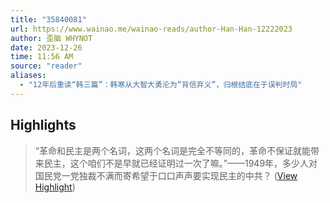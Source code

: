 ```yaml
---
title: "35840081"
url: https://www.wainao.me/wainao-reads/author-Han-Han-12222023
author: 歪脑 WHYNOT
date: 2023-12-26
time: 11:56 AM
source: "reader"
aliases:
  - "12年后重读“韩三篇”：韩寒从大智大勇沦为“背信弃义”，归根结底在于误判时局"
---
```

## Highlights
> “革命和民主是两个名词，这两个名词是完全不等同的，革命不保证就能带来民主，这个咱们不是早就已经证明过一次了嘛。”——1949年，多少人对国民党一党独裁不满而寄希望于口口声声要实现民主的中共？ ([View Highlight](https://read.readwise.io/read/01hjjwcgfn0nxj5cvhnzfxp5w9))

